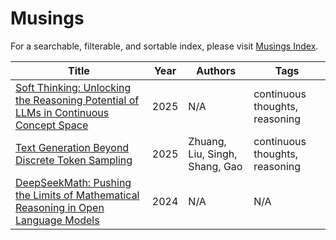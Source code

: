 # Musings

For a searchable, filterable, and sortable index, please visit [Musings Index](https://samot-gc.github.io/musings/).



| Title | Year | Authors | Tags |
|-------|------|---------|------|
| [Soft Thinking: Unlocking the Reasoning Potential of LLMs in Continuous Concept Space](papers/Soft%20Thinking.html) | 2025 | N/A | continuous thoughts, reasoning |
| [Text Generation Beyond Discrete Token Sampling](papers/Mixture%20of%20Inputs.html) | 2025 | Zhuang, Liu, Singh, Shang, Gao | continuous thoughts, reasoning |
| [DeepSeekMath: Pushing the Limits of Mathematical Reasoning in Open Language Models](papers/DeepSeekMath%20GRPO.html) | 2024 | N/A | N/A |
